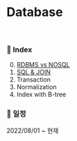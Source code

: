 # Database

<br/>

### :book: Index

0. [RDBMS vs NOSQL](/docs/week1.md/)
1. [SQL & JOIN](/docs/week2.md/)
2. Transaction
3. Normalization
4. Index with B-tree

### :calendar: 일정

2022/08/01 ~ 현재
